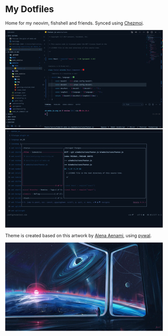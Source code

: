 # My Dotfiles

Home for my neovim, fishshell and friends. Synced using [Chezmoi](https://github.com/twpayne/chezmoi).

![VS Code Theme](./img/vscode.png)
![Terminal & Neovim Theme](./img/term.png)

Theme is created based on this artwork by [Alena Aenami](https://aenamiart.artstation.com/), using [pywal](https://github.com/dylanaraps/pywal).

![Eternity](./alena-aenami-eternity-1080px.jpg)
